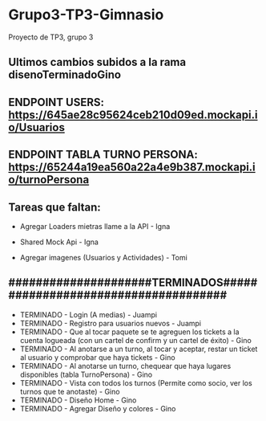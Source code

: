 # Grupo3-TP3-Gimnasio
Proyecto de TP3, grupo 3
## Ultimos cambios subidos a la rama disenoTerminadoGino
## ENDPOINT USERS: https://645ae28c95624ceb210d09ed.mockapi.io/Usuarios
## ENDPOINT TABLA TURNO PERSONA: https://65244a19ea560a22a4e9b387.mockapi.io/turnoPersona
## Tareas que faltan:  

- Agregar Loaders mietras llame a la API - Igna
- Shared Mock Api - Igna
    
- Agregar imagenes (Usuarios y Actividades) - Tomi 



## #####################TERMINADOS#####################################
- TERMINADO - Login (A medias) - Juampi
- TERMINADO - Registro para usuarios nuevos - Juampi
- TERMINADO - Que al tocar paquete se te agreguen los tickets a la cuenta logueada (con un cartel de confirm y un cartel de éxito) - Gino
- TERMINADO - Al anotarse a un turno, al tocar y aceptar, restar un ticket al usuario y comprobar que haya tickets - Gino
- TERMINADO - Al anotarse un turno, chequear que haya lugares disponibles (tabla TurnoPersona) - Gino
- TERMINADO - Vista con todos los turnos (Permite como socio, ver los turnos que te anotaste) - Gino
- TERMINADO - Diseño Home - Gino
- TERMINADO - Agregar Diseño y colores - Gino
